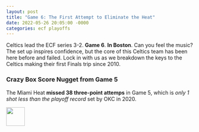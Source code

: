 ```yaml
---
layout: post
title: "Game 6: The First Attempt to Eliminate the Heat"
date: 2022-05-26 20:05:00 -0000
categories: ecf playoffs
---
```


Celtics lead the ECF series 3-2. __Game 6__. __In Boston__. Can you feel the music?  
The set up inspires confidence, but the core of this Celtics team has been here before and failed.
Lock in with us as we breakdown the keys to the Celtics making their first Finals trip since 2010.

### Crazy Box Score Nugget from Game 5
The Miami Heat __missed 38 three-point attemps__ in Game 5, which is _only 1 shot less than the playoff record_ set by OKC in 2020.

<img src="/criticalcelticsfan/assets/ccflogo.jpg" width="50" height="50" />
